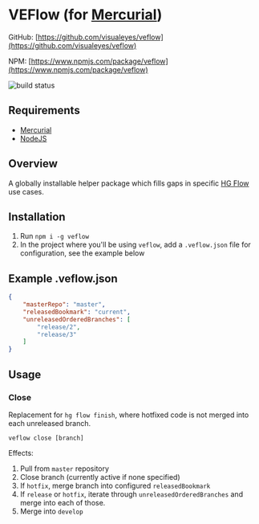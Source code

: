 # VEFlow (for [Mercurial](https://www.mercurial-scm.org/))

GitHub: [https://github.com/visualeyes/veflow](https://github.com/visualeyes/veflow)

NPM: [https://www.npmjs.com/package/veflow](https://www.npmjs.com/package/veflow)

![build status](https://codebuild.ap-southeast-2.amazonaws.com/badges?uuid=eyJlbmNyeXB0ZWREYXRhIjoiZGZPYjdiRGYraEJ4ZGdlbE4xcnFnTW0vYk1tdFZVaFZTWkdwZHgyeDV2RG1OSDc1dmZrNFF2Um52U0lIZ3F0ZUpqTXpad1dTN0pnQzFOQW5zdU52eG53PSIsIml2UGFyYW1ldGVyU3BlYyI6IldLZTUvbjhuT2hCWE1NNzMiLCJtYXRlcmlhbFNldFNlcmlhbCI6MX0%3D&branch=master)

## Requirements

* [Mercurial](https://www.mercurial-scm.org/)
* [NodeJS](https://nodejs.org/en/)

## Overview

A globally installable helper package which fills gaps in specific [HG Flow](https://bitbucket.org/yinwm/hgflow) use cases.

## Installation

1. Run ```npm i -g veflow```
2. In the project where you'll be using ```veflow```, add a ```.veflow.json``` file for configuration, see the example below

## Example .veflow.json

```json
{
    "masterRepo": "master",
    "releasedBookmark": "current",
    "unreleasedOrderedBranches": [
        "release/2",
        "release/3"
    ]
}
```

## Usage

### Close

Replacement for ```hg flow finish```, where hotfixed code is not merged into each unreleased branch.

```veflow close [branch]```

Effects:
1. Pull from ```master``` repository
2. Close branch (currently active if none specified)
3. If ```hotfix```, merge branch into configured ```releasedBookmark```
4. If ```release``` or ```hotfix```, iterate through ```unreleasedOrderedBranches``` and merge into each of those.
5. Merge into ```develop```